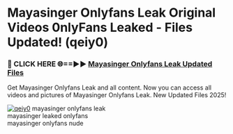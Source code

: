 # Mayasinger Onlyfans Leak Original Videos 0nlyFans Leaked - Files Updated! (qeiy0)

<h3>🔴 CLICK HERE 🌐==►► <a href="https://tinyurl.com/x26r9saj" rel="nofollow">Mayasinger Onlyfans Leak Updated Files</a></h3>

Get Mayasinger Onlyfans Leak and all content. Now you can access all videos and pictures of Mayasinger Onlyfans Leak. New Updated Files 2025!

[![qeiy0](https://i.imgur.com/LkgZPqh.gif)](https://tinyurl.com/x26r9saj)
mayasinger onlyfans leak<br>
mayasinger leaked onlyfans<br>
mayasinger onlyfans nude